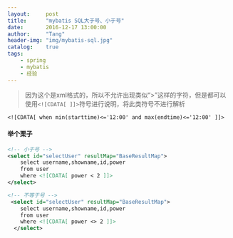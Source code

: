 ```yaml
---
layout:     post
title:      "mybatis SQL大于号、小于号"
date:       2016-12-17 13:00:00
author:     "Tang"
header-img: "img/mybatis-sql.jpg"
catalog:    true
tags:
    - spring
    - mybatis
    - 经验
---
```


> 因为这个是xml格式的，所以不允许出现类似“>”这样的字符，但是都可以使用`<![CDATA[ ]]>`符号进行说明，将此类符号不进行解析

```
<![CDATA[ when min(starttime)<='12:00' and max(endtime)<='12:00' ]]>   
```

#### 举个栗子

```xml
<!-- 小于号 -->
<select id="selectUser" resultMap="BaseResultMap">
    select username,showname,id,power 
    from user 
    where <![CDATA[ power < 2 ]]>
</select>

<!-- 不等于号 -->
 <select id="selectUser" resultMap="BaseResultMap">
    select username,showname,id,power
    from user 
    where <![CDATA[ power <> 2 ]]>
  </select>
```
